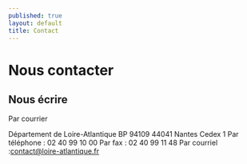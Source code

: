 ```yaml
---
published: true
layout: default
title: Contact
---
```


# Nous contacter #

## Nous écrire ##

Par courrier

Département de Loire-Atlantique
BP 94109
44041 Nantes Cedex 1
Par téléphone : 02 40 99 10 00
Par fax : 02 40 99 11 48
Par courriel :[contact@loire-atlantique.fr](mailto:contact@loire-atlantique.fr)


